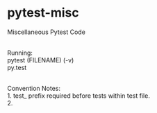 # pytest-misc
Miscellaneous Pytest Code<br><br>

Running:<br>
pytest (FILENAME) (-v)<br>
py.test<br>

<br>
Convention Notes:<br>
1. test_ prefix required before tests within test file.<br>
2.